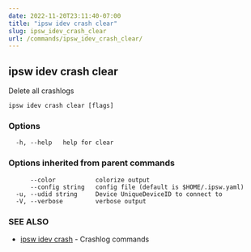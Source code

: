 ```yaml
---
date: 2022-11-20T23:11:40-07:00
title: "ipsw idev crash clear"
slug: ipsw_idev_crash_clear
url: /commands/ipsw_idev_crash_clear/
---
```

## ipsw idev crash clear

Delete all crashlogs

```
ipsw idev crash clear [flags]
```

### Options

```
  -h, --help   help for clear
```

### Options inherited from parent commands

```
      --color           colorize output
      --config string   config file (default is $HOME/.ipsw.yaml)
  -u, --udid string     Device UniqueDeviceID to connect to
  -V, --verbose         verbose output
```

### SEE ALSO

* [ipsw idev crash](/cmd/ipsw_idev_crash/)	 - Crashlog commands

